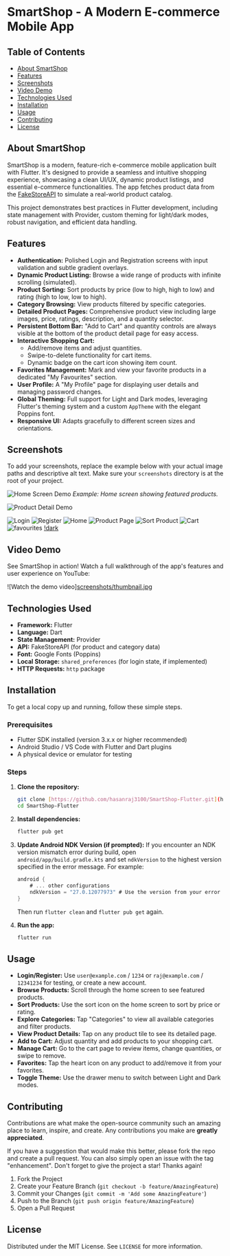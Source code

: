 # SmartShop - A Modern E-commerce Mobile App

## Table of Contents

* [About SmartShop](#about-smartshop)
* [Features](#features)
* [Screenshots](#screenshots)
* [Video Demo](#video-demo)
* [Technologies Used](#technologies-used)
* [Installation](#installation)
* [Usage](#usage)
* [Contributing](#contributing)
* [License](#license)

## About SmartShop

SmartShop is a modern, feature-rich e-commerce mobile application built with Flutter. It's designed to provide a seamless and intuitive shopping experience, showcasing a clean UI/UX, dynamic product listings, and essential e-commerce functionalities. The app fetches product data from the [FakeStoreAPI](https://fakestoreapi.com/) to simulate a real-world product catalog.

This project demonstrates best practices in Flutter development, including state management with Provider, custom theming for light/dark modes, robust navigation, and efficient data handling.

## Features

* **Authentication:** Polished Login and Registration screens with input validation and subtle gradient overlays.
* **Dynamic Product Listing:** Browse a wide range of products with infinite scrolling (simulated).
* **Product Sorting:** Sort products by price (low to high, high to low) and rating (high to low, low to high).
* **Category Browsing:** View products filtered by specific categories.
* **Detailed Product Pages:** Comprehensive product view including large images, price, ratings, description, and a quantity selector.
* **Persistent Bottom Bar:** "Add to Cart" and quantity controls are always visible at the bottom of the product detail page for easy access.
* **Interactive Shopping Cart:**
    * Add/remove items and adjust quantities.
    * Swipe-to-delete functionality for cart items.
    * Dynamic badge on the cart icon showing item count.
* **Favorites Management:** Mark and view your favorite products in a dedicated "My Favourites" section.
* **User Profile:** A "My Profile" page for displaying user details and managing password changes.
* **Global Theming:** Full support for Light and Dark modes, leveraging Flutter's theming system and a custom `AppTheme` with the elegant Poppins font.
* **Responsive UI:** Adapts gracefully to different screen sizes and orientations.

## Screenshots

To add your screenshots, replace the example below with your actual image paths and descriptive alt text. Make sure your `screenshots` directory is at the root of your project.

![Home Screen Demo](screenshots/home_screen_demo.png)
_Example: Home screen showing featured products._

![Product Detail Demo](screenshots/product_detail_demo.png)

![Login](screenshots/smartshop_login_page.jpg) ![Register](screenshots/smartshop_register_page.jpg) 
![Home](screenshots/smartshop_home_page.jpg) ![Product Page](screenshots/smartshop_product_page.jpg)
![Sort Product](screenshots/smartshop_sorting.jpg) ![Cart](screenshots/smartshop_cart.jpg) 
![favourites](screenshots/smartshop_favourite.jpg) [!dark](screenshots/smartshop_home_dark.jpg)




## Video Demo

See SmartShop in action! Watch a full walkthrough of the app's features and user experience on YouTube:

![Watch the demo video][screenshots/thumbnail.jpg](https://www.youtube.com/watch?v=g34eJb964_8)

## Technologies Used

* **Framework:** Flutter
* **Language:** Dart
* **State Management:** Provider
* **API:** FakeStoreAPI (for product and category data)
* **Font:** Google Fonts (Poppins)
* **Local Storage:** `shared_preferences` (for login state, if implemented)
* **HTTP Requests:** `http` package

## Installation

To get a local copy up and running, follow these simple steps.

### Prerequisites

* Flutter SDK installed (version 3.x.x or higher recommended)
* Android Studio / VS Code with Flutter and Dart plugins
* A physical device or emulator for testing

### Steps

1.  **Clone the repository:**
    ```bash
    git clone [https://github.com/hasanraj3100/SmartShop-Flutter.git](https://github.com/hasanraj3100/SmartShop-Flutter.git)
    cd SmartShop-Flutter
    ```

2.  **Install dependencies:**
    ```bash
    flutter pub get
    ```

3.  **Update Android NDK Version (if prompted):**
    If you encounter an NDK version mismatch error during build, open `android/app/build.gradle.kts` and set `ndkVersion` to the highest version specified in the error message. For example:
    ```kotlin
    android {
        # ... other configurations
        ndkVersion = "27.0.12077973" # Use the version from your error message
    }
    ```
    Then run `flutter clean` and `flutter pub get` again.

4.  **Run the app:**
    ```bash
    flutter run
    ```

## Usage

* **Login/Register:** Use `user@example.com` / `1234` or `raj@example.com` / `12341234` for testing, or create a new account.
* **Browse Products:** Scroll through the home screen to see featured products.
* **Sort Products:** Use the sort icon on the home screen to sort by price or rating.
* **Explore Categories:** Tap "Categories" to view all available categories and filter products.
* **View Product Details:** Tap on any product tile to see its detailed page.
* **Add to Cart:** Adjust quantity and add products to your shopping cart.
* **Manage Cart:** Go to the cart page to review items, change quantities, or swipe to remove.
* **Favorites:** Tap the heart icon on any product to add/remove it from your favorites.
* **Toggle Theme:** Use the drawer menu to switch between Light and Dark modes.

## Contributing

Contributions are what make the open-source community such an amazing place to learn, inspire, and create. Any contributions you make are **greatly appreciated**.

If you have a suggestion that would make this better, please fork the repo and create a pull request. You can also simply open an issue with the tag "enhancement".
Don't forget to give the project a star! Thanks again!

1.  Fork the Project
2.  Create your Feature Branch (`git checkout -b feature/AmazingFeature`)
3.  Commit your Changes (`git commit -m 'Add some AmazingFeature'`)
4.  Push to the Branch (`git push origin feature/AmazingFeature`)
5.  Open a Pull Request

## License

Distributed under the MIT License. See `LICENSE` for more information.
